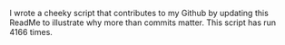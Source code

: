 I wrote a cheeky script that contributes to my Github by updating this ReadMe to illustrate why more than commits matter. This script has run 4166 times.